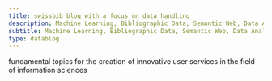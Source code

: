 ```yaml
---
title: swissbib blog with a focus on data handling
description: Machine Learning, Bibliographic Data, Semantic Web, Data Analysis, Data Processing, Big Data
subtitle: Machine Learning, Bibliographic Data, Semantic Web, Data Analysis, Data Processing, Big Data
type: datablog
---
```


fundamental topics for the creation of innovative user services in the field of information sciences

